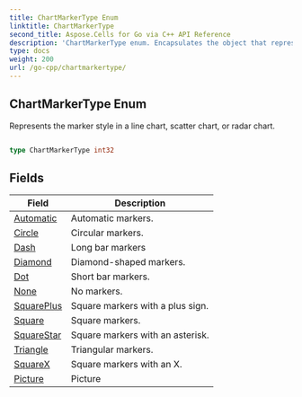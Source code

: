 ```yaml
---
title: ChartMarkerType Enum 
linktitle: ChartMarkerType
second_title: Aspose.Cells for Go via C++ API Reference
description: 'ChartMarkerType enum. Encapsulates the object that represents chartmarkertype in Go.'
type: docs
weight: 200
url: /go-cpp/chartmarkertype/
---
```


## ChartMarkerType Enum

Represents the marker style in a line chart, scatter chart, or radar chart.

```go

type ChartMarkerType int32


```

## Fields

| Field | Description |
| --- | --- |
|[Automatic](./automatic/) | Automatic markers. | 
|[Circle](./circle/) | Circular markers. | 
|[Dash](./dash/) | Long bar markers | 
|[Diamond](./diamond/) | Diamond-shaped markers. | 
|[Dot](./dot/) | Short bar markers. | 
|[None](./none/) | No markers. | 
|[SquarePlus](./squareplus/) | Square markers with a plus sign. | 
|[Square](./square/) | Square markers. | 
|[SquareStar](./squarestar/) | Square markers with an asterisk. | 
|[Triangle](./triangle/) | Triangular markers. | 
|[SquareX](./squarex/) | Square markers with an X. | 
|[Picture](./picture/) | Picture | 
